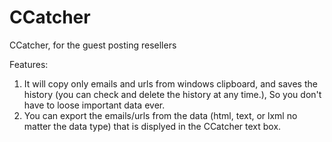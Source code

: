 # CCatcher
CCatcher, for the guest posting resellers

Features:
  1)  It will copy only emails and urls from windows clipboard, and saves the history (you can check and delete the history at any time.), So you don't have to loose
  important data ever.
  2) You can export the emails/urls from the data (html, text, or lxml no matter the data type) that is displyed in the CCatcher text box.
